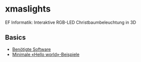# xmaslights
EF Informatik: Interaktive RGB-LED Christbaumbeleuchtung in 3D

## Basics
  * [Benötigte Software](basics/software.md)
  * [Minimale «Hello world»-Beispiele](basics/README.md)
